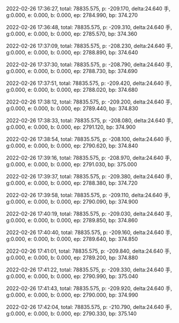 2022-02-26 17:36:27, total: 78835.575, p: -209.170, delta:24.640 手, g:0.000, e: 0.000, b: 0.000, ep: 2784.990, bp: 374.270

2022-02-26 17:36:48, total: 78835.575, p: -209.310, delta:24.640 手, g:0.000, e: 0.000, b: 0.000, ep: 2785.570, bp: 374.360

2022-02-26 17:37:09, total: 78835.575, p: -208.230, delta:24.640 手, g:0.000, e: 0.000, b: 0.000, ep: 2788.890, bp: 374.640

2022-02-26 17:37:30, total: 78835.575, p: -208.790, delta:24.640 手, g:0.000, e: 0.000, b: 0.000, ep: 2788.730, bp: 374.690

2022-02-26 17:37:51, total: 78835.575, p: -209.420, delta:24.640 手, g:0.000, e: 0.000, b: 0.000, ep: 2788.020, bp: 374.680

2022-02-26 17:38:12, total: 78835.575, p: -209.200, delta:24.640 手, g:0.000, e: 0.000, b: 0.000, ep: 2789.440, bp: 374.830

2022-02-26 17:38:33, total: 78835.575, p: -208.080, delta:24.640 手, g:0.000, e: 0.000, b: 0.000, ep: 2791.120, bp: 374.900

2022-02-26 17:38:54, total: 78835.575, p: -208.100, delta:24.640 手, g:0.000, e: 0.000, b: 0.000, ep: 2790.620, bp: 374.840

2022-02-26 17:39:16, total: 78835.575, p: -208.970, delta:24.640 手, g:0.000, e: 0.000, b: 0.000, ep: 2791.030, bp: 375.000

2022-02-26 17:39:37, total: 78835.575, p: -209.380, delta:24.640 手, g:0.000, e: 0.000, b: 0.000, ep: 2788.380, bp: 374.720

2022-02-26 17:39:58, total: 78835.575, p: -209.110, delta:24.640 手, g:0.000, e: 0.000, b: 0.000, ep: 2790.090, bp: 374.900

2022-02-26 17:40:19, total: 78835.575, p: -209.030, delta:24.640 手, g:0.000, e: 0.000, b: 0.000, ep: 2789.850, bp: 374.860

2022-02-26 17:40:40, total: 78835.575, p: -209.160, delta:24.640 手, g:0.000, e: 0.000, b: 0.000, ep: 2789.640, bp: 374.850

2022-02-26 17:41:01, total: 78835.575, p: -209.840, delta:24.640 手, g:0.000, e: 0.000, b: 0.000, ep: 2789.200, bp: 374.880

2022-02-26 17:41:22, total: 78835.575, p: -209.330, delta:24.640 手, g:0.000, e: 0.000, b: 0.000, ep: 2790.990, bp: 375.040

2022-02-26 17:41:43, total: 78835.575, p: -209.920, delta:24.640 手, g:0.000, e: 0.000, b: 0.000, ep: 2790.000, bp: 374.990

2022-02-26 17:42:04, total: 78835.575, p: -210.790, delta:24.640 手, g:0.000, e: 0.000, b: 0.000, ep: 2790.330, bp: 375.140